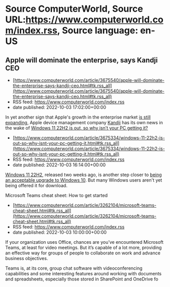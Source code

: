 # Source ComputerWorld, Source URL:https://www.computerworld.com/index.rss, Source language: en-US

## Apple will dominate the enterprise, says Kandji CEO
 - [https://www.computerworld.com/article/3675540/apple-will-dominate-the-enterprise-says-kandji-ceo.html#tk.rss_all](https://www.computerworld.com/article/3675540/apple-will-dominate-the-enterprise-says-kandji-ceo.html#tk.rss_all)
 - RSS feed: https://www.computerworld.com/index.rss
 - date published: 2022-10-03 17:02:00+00:00

<article>
	<section class="page">
<p>In yet another sign that Apple's growth in the enterprise market <a href="https://www.computerworld.com/article/3675331/apples-enterprise-it-pitch-management-security-identity.html">is still expanding</a>, Apple device management company <a href="https://www.kandji.io/" rel="nofollow noopener" target="_blank">Kandji</a> has its own news in the wake of <a href="https://www.computerworld.com/article/3674843/jamf-touts-big-boost-to-enterprise-security-at-jnuc.ht

## Windows 11 22H2 is out, so why isn’t your PC getting it?
 - [https://www.computerworld.com/article/3675334/windows-11-22h2-is-out-so-why-isnt-your-pc-getting-it.html#tk.rss_all](https://www.computerworld.com/article/3675334/windows-11-22h2-is-out-so-why-isnt-your-pc-getting-it.html#tk.rss_all)
 - RSS feed: https://www.computerworld.com/index.rss
 - date published: 2022-10-03 16:14:00+00:00

<article>
	<section class="page">
<p style="font-weight: 400;"><a href="https://www.computerworld.com/article/3673373/windows-11-22h2-small-but-welcome-changes.html">Windows 11 22H2</a>, released two weeks ago, is another step closer to <a href="https://www.computerworld.com/article/3673902/windows-11-2022-update-is-the-version-enterprises-can-move-to.html">being an acceptable upgrade to Windows 10</a>. But many Windows users aren't yet being offered it for download.</p><p style="font-weight: 40

## Microsoft Teams cheat sheet: How to get started
 - [https://www.computerworld.com/article/3262104/microsoft-teams-cheat-sheet.html#tk.rss_all](https://www.computerworld.com/article/3262104/microsoft-teams-cheat-sheet.html#tk.rss_all)
 - RSS feed: https://www.computerworld.com/index.rss
 - date published: 2022-10-03 10:00:00+00:00

<article>
	<section class="page">
<p>If your organization uses Office, chances are you’ve encountered Microsoft Teams, at least for video meetings. But it’s capable of a lot more, providing an effective way for groups of people to collaborate on work and advance business objectives.</p><p>Teams is, at its core, group chat software with videoconferencing capabilities and some interesting features around working with documents and spreadsheets, especially those stored in SharePoint and OneDrive fo
